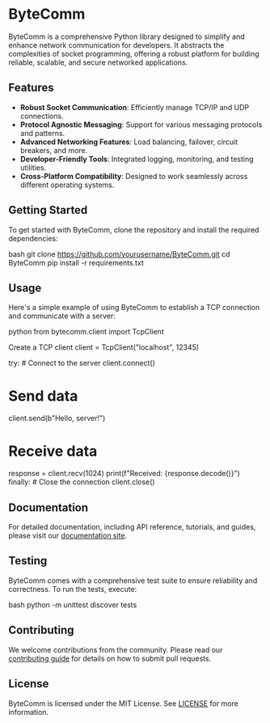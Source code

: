 # ByteComm

ByteComm is a comprehensive Python library designed to simplify and enhance network communication for developers. It abstracts the complexities of socket programming, offering a robust platform for building reliable, scalable, and secure networked applications.

## Features

- **Robust Socket Communication**: Efficiently manage TCP/IP and UDP connections.
- **Protocol Agnostic Messaging**: Support for various messaging protocols and patterns.
- **Advanced Networking Features**: Load balancing, failover, circuit breakers, and more.
- **Developer-Friendly Tools**: Integrated logging, monitoring, and testing utilities.
- **Cross-Platform Compatibility**: Designed to work seamlessly across different operating systems.

## Getting Started

To get started with ByteComm, clone the repository and install the required dependencies:

bash git clone https://github.com/yourusername/ByteComm.git cd ByteComm pip install -r requirements.txt


## Usage

Here's a simple example of using ByteComm to establish a TCP connection and communicate with a server:

python from bytecomm.client import TcpClient

Create a TCP client
client = TcpClient("localhost", 12345)

try: # Connect to the server client.connect()

# Send data
client.send(b"Hello, server!")
# Receive data
response = client.recv(1024)
print(f"Received: {response.decode()}")
finally: # Close the connection client.close()


## Documentation

For detailed documentation, including API reference, tutorials, and guides, please visit our [documentation site]().

## Testing

ByteComm comes with a comprehensive test suite to ensure reliability and correctness. To run the tests, execute:

bash python -m unittest discover tests


## Contributing

We welcome contributions from the community. Please read our [contributing guide](CONTRIBUTING.md) for details on how to submit pull requests.

## License

ByteComm is licensed under the MIT License. See [LICENSE](LICENSE) for more information.